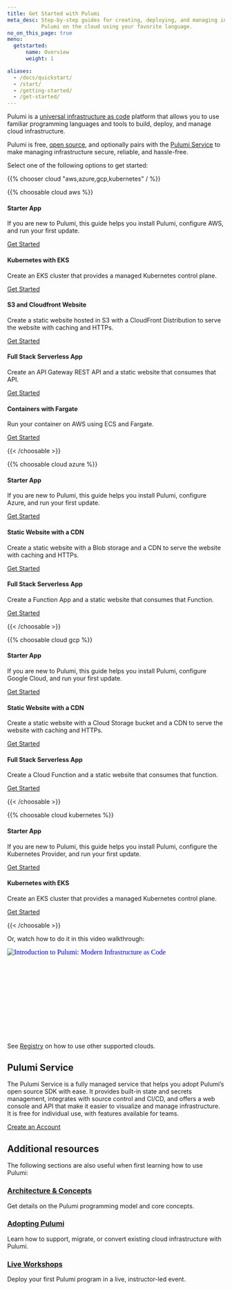 ```yaml
---
title: Get Started with Pulumi
meta_desc: Step-by-step guides for creating, deploying, and managing infrastructure with
           Pulumi on the cloud using your favorite language.
no_on_this_page: true
menu:
  getstarted:
      name: Overview
      weight: 1

aliases:
  - /docs/quickstart/
  - /start/
  - /getting-started/
  - /get-started/
---
```


Pulumi is a [universal infrastructure as code](/what-is/what-is-infrastructure-as-code) platform that allows you to use familiar programming languages and tools to build, deploy, and manage cloud infrastructure.

Pulumi is free, [open source](https://github.com/pulumi/pulumi), and optionally pairs with the [Pulumi Service](/docs/intro/pulumi-service) to make managing infrastructure secure, reliable, and hassle-free.

Select one of the following options to get started:

{{% chooser cloud "aws,azure,gcp,kubernetes" / %}}

{{% choosable cloud aws %}}

<div class="tiles flex-wrap justify-center items-stretch mt-4">
    <div class="pb-4 md:pr-4 md:w-1/2">
        <div class="block rounded shadow border border-gray-300 p-3 h-full flex flex-col">
            <h4><i class="fas fa-folder text-blue-400 pr-2"></i>Starter App</h4>
            <p>If you are new to Pulumi, this guide helps you install Pulumi, configure AWS, and run your first update.</p>
            <div class="flex flex-grow items-end">
                <a data-track="aws-get-started" href="/docs/get-started/aws/nope" class="btn btn-primary">Get Started</a>
            </div>
        </div>
    </div>
    <div class="pb-4 md:pr-4 md:w-1/2">
        <div class="block rounded shadow border border-gray-300 p-3 h-full flex flex-col">
            <h4><i class="fas fa-cubes text-blue-400 pr-2"></i>Kubernetes with EKS</h4>
            <p>Create an EKS cluster that provides a managed Kubernetes control plane.</p>
            <div class="flex flex-grow items-end">
                <a data-track="aws-kubernetes" href="/templates/kubernetes/aws" class="btn btn-secondary">Get Started</a>
            </div>
        </div>
    </div>
    <div class="pb-4 md:pr-4 md:w-1/2">
        <div class="block rounded shadow border border-gray-300 p-3 h-full flex flex-col">
            <h4><i class="fas fa-cloud text-blue-400 pr-2"></i>S3 and Cloudfront Website</h4>
            <p>Create a static website hosted in S3 with a CloudFront Distribution to serve the website with caching and HTTPs.</p>
            <div class="flex flex-grow items-end">
                <a data-track="aws-static-website" href="/templates/static-website/aws" class="btn btn-secondary">Get Started</a>
            </div>
        </div>
    </div>
    <div class="pb-4 md:pr-4 md:w-1/2">
        <div class="block rounded shadow border border-gray-300 p-3 h-full flex flex-col">
            <h4><i class="fas fa-sitemap text-blue-400 pr-2"></i>Full Stack Serverless App</h4>
            <p>Create an API Gateway REST API and a static website that consumes that API.</p>
            <div class="flex flex-grow items-end">
                <a data-track="aws-serverless" href="/templates/serverless-application/aws" class="btn btn-secondary">Get Started</a>
            </div>
        </div>
    </div>
    <div class="pb-4 md:pr-4 md:w-1/2">
        <div class="block rounded shadow border border-gray-300 p-3 h-full flex flex-col">
            <h4><i class="fas fa-tasks text-blue-400 pr-2"></i>Containers with Fargate</h4>
            <p>Run your container on AWS using ECS and Fargate.</p>
            <div class="flex flex-grow items-end">
                <a data-track="aws-container-service" href="/templates/container-service/aws" class="btn btn-secondary">Get Started</a>
            </div>
        </div>
    </div>
</div>

{{< /choosable >}}

{{% choosable cloud azure %}}

<div class="tiles flex-wrap justify-center items-stretch mt-4">
    <div class="pb-4 md:pr-4 md:w-1/2">
        <div class="block rounded shadow border border-gray-300 p-3 h-full flex flex-col">
            <h4><i class="fas fa-folder text-blue-400 pr-2"></i>Starter App</h4>
            <p>If you are new to Pulumi, this guide helps you install Pulumi, configure Azure, and run your first update.</p>
            <div class="flex flex-grow items-end">
                <a data-track="azure-get-started" href="/docs/get-started/azure" class="btn btn-primary">Get Started</a>
            </div>
        </div>
    </div>
    <div class="pb-4 md:pr-4 md:w-1/2">
        <div class="block rounded shadow border border-gray-300 p-3 h-full flex flex-col">
            <h4><i class="fas fa-cloud text-blue-400 pr-2"></i>Static Website with a CDN</h4>
            <p>Create a static website with a Blob storage and a CDN to serve the website with caching and HTTPs.</p>
            <div class="flex flex-grow items-end">
                <a data-track="azure-static-website" href="/templates/static-website/azure" class="btn btn-secondary">Get Started</a>
            </div>
        </div>
    </div>
    <div class="pb-4 md:pr-4 md:w-1/2">
        <div class="block rounded shadow border border-gray-300 p-3 h-full flex flex-col">
            <h4><i class="fas fa-sitemap text-blue-400 pr-2"></i>Full Stack Serverless App</h4>
            <p>Create a Function App and a static website that consumes that Function.</p>
            <div class="flex flex-grow items-end">
                <a data-track="azure-serverless" href="/templates/serverless-application/azure" class="btn btn-secondary">Get Started</a>
            </div>
        </div>
    </div>
    <!--<div class="pb-4 md:pr-4 md:w-1/2">
        <div class="block rounded shadow border border-gray-300 p-3 h-full flex flex-col">
            <h4><i class="fas fa-cubes text-blue-400 pr-2"></i>Kubernetes on Azure</h4>
            <p>Coming soon! In the meantime you can select the link below to view a full list of Azure examples.</p>
            <div class="flex flex-grow items-end">
                <a data-track="azure-kubernetes-examples" href="https://github.com/pulumi/examples#azure" target="_blank" rel="noopener noreferrer" class="btn btn-secondary">View examples</a>
            </div>
        </div>
    </div>
    <div class="pb-4 md:pr-4 md:w-1/2">
        <div class="block rounded shadow border border-gray-300 p-3 h-full flex flex-col">
            <h4><i class="fas fa-tasks text-blue-400 pr-2"></i>Containers on Azure</h4>
            <p>Coming soon! In the meantime you can select the link below to view a full list of Azure examples.</p>
            <div class="flex flex-grow items-end">
                <a data-track="azure-container-examples" href="https://github.com/pulumi/examples#azure" target="_blank" rel="noopener noreferrer" class="btn btn-secondary">View examples</a>
            </div>
        </div>
    </div>-->
</div>

{{< /choosable >}}

{{% choosable cloud gcp %}}

<div class="tiles flex-wrap justify-center items-stretch mt-4">
    <div class="pb-4 md:pr-4 md:w-1/2">
        <div class="block rounded shadow border border-gray-300 p-3 h-full flex flex-col">
            <h4><i class="fas fa-folder text-blue-400 pr-2"></i>Starter App</h4>
            <p>If you are new to Pulumi, this guide helps you install Pulumi, configure Google Cloud, and run your first update.</p>
            <div class="flex flex-grow items-end">
                <a data-track="google-get-started" href="/docs/get-started/gcp" class="btn btn-primary">Get Started</a>
            </div>
        </div>
    </div>
    <div class="pb-4 md:pr-4 md:w-1/2">
        <div class="block rounded shadow border border-gray-300 p-3 h-full flex flex-col">
            <h4><i class="fas fa-cloud text-blue-400 pr-2"></i>Static Website with a CDN</h4>
            <p>Create a static website with a Cloud Storage bucket and a CDN to serve the website with caching and HTTPs.</p>
            <div class="flex flex-grow items-end">
                <a data-track="google-static-website" href="/templates/static-website/gcp" class="btn btn-secondary">Get Started</a>
            </div>
        </div>
    </div>
    <div class="pb-4 md:pr-4 md:w-1/2">
        <div class="block rounded shadow border border-gray-300 p-3 h-full flex flex-col">
            <h4><i class="fas fa-sitemap text-blue-400 pr-2"></i>Full Stack Serverless App</h4>
            <p>Create a Cloud Function and a static website that consumes that function.</p>
            <div class="flex flex-grow items-end">
                <a data-track="google-serverless" href="/templates/serverless-application/gcp" class="btn btn-secondary">Get Started</a>
            </div>
        </div>
    </div>
    <!--<div class="pb-4 md:pr-4 md:w-1/2">
        <div class="block rounded shadow border border-gray-300 p-3 h-full flex flex-col">
            <h4><i class="fas fa-cubes text-blue-400 pr-2"></i>Kubernetes on Google Cloud</h4>
            <p>Coming soon! In the meantime you can select the link below to view a full list of Google Cloud examples.</p>
            <div class="flex flex-grow items-end">
                <a data-track="google-kubernetes-examples" href="https://github.com/pulumi/examples#gcp" target="_blank" rel="noopener noreferrer" class="btn btn-secondary">View examples</a>
            </div>
        </div>
    </div>
    <div class="pb-4 md:pr-4 md:w-1/2">
        <div class="block rounded shadow border border-gray-300 p-3 h-full flex flex-col">
            <h4><i class="fas fa-tasks text-blue-400 pr-2"></i>Containers on Google Cloud</h4>
            <p>Coming soon! In the meantime you can select the link below to view a full list of Google Cloud examples.</p>
            <div class="flex flex-grow items-end">
                <a data-track="google-container-examples" href="https://github.com/pulumi/examples#gcp" target="_blank" rel="noopener noreferrer" class="btn btn-secondary">View examples</a>
            </div>
        </div>
    </div>-->
</div>

{{< /choosable >}}

{{% choosable cloud kubernetes %}}

<div class="tiles flex-wrap justify-center items-stretch mt-4">
    <div class="pb-4 md:pr-4 md:w-1/2">
        <div class="block rounded shadow border border-gray-300 p-3 h-full flex flex-col">
            <h4><i class="fas fa-folder text-blue-400 pr-2"></i>Starter App</h4>
            <p>If you are new to Pulumi, this guide helps you install Pulumi, configure the Kubernetes Provider, and run your first update.</p>
            <div class="flex flex-grow items-end">
                <a data-track="kubernetes-get-started" href="/docs/get-started/kubernetes" class="btn btn-primary">Get Started</a>
            </div>
        </div>
    </div>
    <div class="pb-4 md:pr-4 md:w-1/2">
        <div class="block rounded shadow border border-gray-300 p-3 h-full flex flex-col">
            <h4><i class="fas fa-cubes text-blue-400 pr-2"></i>Kubernetes with EKS</h4>
            <p>Create an EKS cluster that provides a managed Kubernetes control plane.</p>
            <div class="flex flex-grow items-end">
                <a data-track="kubernetes-aws" href="/templates/kubernetes/aws" class="btn btn-secondary">Get Started</a>
            </div>
        </div>
    </div>
    <!--<div class="pb-4 md:pr-4 md:w-1/2">
        <div class="block rounded shadow border border-gray-300 p-3 h-full flex flex-col">
            <h4><i class="fas fa-cubes text-blue-400 pr-2"></i>Kubernetes on Azure</h4>
            <p>Coming soon! In the meantime you can select the link below to view a full list of Kubernetes examples.</p>
            <div class="flex flex-grow items-end">
                <a data-track="kubernetes-azure-examples" href="https://github.com/pulumi/examples#kubernetes" target="_blank" rel="noopener noreferrer" class="btn btn-secondary">View examples</a>
            </div>
        </div>
    </div>
    <div class="pb-4 md:pr-4 md:w-1/2">
        <div class="block rounded shadow border border-gray-300 p-3 h-full flex flex-col">
            <h4><i class="fas fa-cubes text-blue-400 pr-2"></i>Kubernetes on Google Cloud</h4>
            <p>Coming soon! In the meantime you can select the link below to view a full list of Kubernetes examples.</p>
            <div class="flex flex-grow items-end">
                <a data-track="kubernetes-google-examples" href="https://github.com/pulumi/examples#kubernetes" target="_blank" rel="noopener noreferrer" class="btn btn-secondary">View examples</a>
            </div>
        </div>
    </div>-->
</div>

{{< /choosable >}}

Or, watch how to do it in this video walkthrough:

<div class="rounded-md shadow border border-gray-300 w-3/4" style="position: relative; padding-bottom: 40.25%; height: 0; overflow: hidden;">
    <iframe
        src="//www.youtube.com/embed/6f8KF6UGN7g?rel=0"
        style="position: absolute; top: 0; left: 0; width: 100%; height: 100%; border:0;"
        allowfullscreen=""
        title="Introduction to Pulumi: Modern Infrastructure as Code"
        srcdoc="<style>*{padding:0;margin:0;overflow:hidden}html,body{height:100%}img{position:absolute;width:100%;top:0;bottom:0;margin:auto}</style><a href=https://www.youtube.com/embed/6f8KF6UGN7g?autoplay=1><img src='/images/home/youtube-preview.svg' alt='Introduction to Pulumi: Modern Infrastructure as Code'></a>">
    </iframe>
</div>

See [Registry](/registry) on how to use other supported clouds.

## Pulumi Service

The Pulumi Service is a fully managed service that helps you adopt Pulumi’s open source SDK with ease. It provides built-in state and secrets management, integrates with source control and CI/CD, and offers a web console and API that make it easier to visualize and manage infrastructure. It is free for individual use, with features available for teams.

<a class="btn btn-secondary" href="https://app.pulumi.com/signup" target="_blank">Create an Account</a>

## Additional resources

The following sections are also useful when first learning how to use Pulumi:

<div class="md:flex flex-row mt-6 mb-6">
    <div class="md:w-1/2 border-solid border-t-2 border-gray-200">
        <h3 class="no-anchor pt-4"><a href="/docs/intro/concepts"><i class="fas fa-file-alt pr-2"></i>Architecture & Concepts</a></h3>
        <p>Get details on the Pulumi programming model and core concepts.</p>
    </div>
    <div class="md:w-1/2 md:ml-4 border-solid border-t-2 border-gray-200">
        <h3 class="no-anchor pt-4"><a href="/docs/guides/adopting"><i class="fas fa-cloud pr-2"></i>Adopting Pulumi</a></h3>
        <p>Learn how to support, migrate, or convert existing cloud infrastructure with Pulumi.</p>
    </div>
</div>

<div class="md:flex flex-row mt-6 mb-6">
    <div class="w-full border-solid border-t-2 border-gray-200">
        <h3 class="no-anchor pt-4"><a href="/resources/introduction-to-pulumi"><i class="fas fa-users pr-2"></i>Live Workshops</a></h3>
        <p>Deploy your first Pulumi program in a live, instructor-led event.</p>
    </div>
</div>
